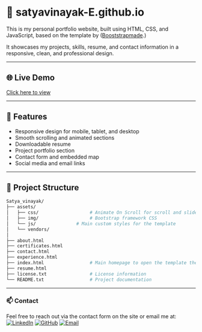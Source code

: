 # 💼 satyavinayak-E.github.io

This is my personal portfolio website, built using HTML, CSS, and JavaScript, based on the template by ([Booststrapmade](https://bootstrapmade.com/).)

It showcases my projects, skills, resume, and contact information in a responsive, clean, and professional design.

---

## 🌐 Live Demo

[Click here to view ](https://satyavinayak-e.github.io/)

---

## 🚀 Features

- Responsive design for mobile, tablet, and desktop
- Smooth scrolling and animated sections
- Downloadable resume
- Project portfolio section
- Contact form and embedded map
- Social media and email links

---

## 📁 Project Structure 
```bash
Satya_vinayak/
├── assets/
│   ├── css/                   # Animate On Scroll for scroll and slide based animations
│   ├── img/                   # Bootstrap framework CSS 
│   └── js/               # Main custom styles for the template
│   └── vendors/
│
├── about.html                 
├── certificates.html               
├── contact.html               
├── experience.html               
├── index.html                 # Main homepage to open the template the browser
├── resume.html                
├── license.txt                # License information 
└── README.txt                 # Project documentation 
```
---

### 📫 Contact 
Feel free to reach out via the contact form on the site or email me at:  
[![LinkedIn](https://img.shields.io/badge/LinkedIn-blue?style=flat&logo=linkedin&logoColor=white)](https://www.linkedin.com/in/satya-vinayak-e-65636033b)
[![GitHub](https://img.shields.io/badge/GitHub-black?style=flat&logo=github)](https://github.com/Satyavinayak-E)
[![Email](https://img.shields.io/badge/Email-D14836?style=flat&logo=gmail&logoColor=white)](mailto:satyavinayakerragunta@gmail.com)
